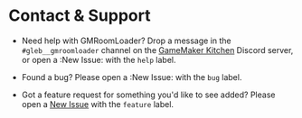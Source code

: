 # Contact & Support

* Need help with GMRoomLoader? Drop a message in the `#gleb__gmroomloader` channel on the [GameMaker Kitchen](https://discord.gg/gamemakerkitchen) Discord server, or open a :New Issue: with the `help` label.

* Found a bug? Please open a :New Issue: with the `bug` label.

* Got a feature request for something you'd like to see added? Please open a [New Issue](https://github.com/glebtsereteli/GMRoomLoader/issues/new) with the `feature` label.
